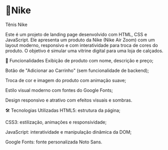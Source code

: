 # 👟Nike
Tênis Nike

Este é um projeto de landing page desenvolvido com HTML, CSS e JavaScript. Ele apresenta um produto da Nike (Nike Air Zoom) com um layout moderno, responsivo e com interatividade para troca de cores do produto. O objetivo é simular uma vitrine digital para uma loja de calçados.

🚀 Funcionalidades
Exibição de produto com nome, descrição e preço;

Botão de "Adicionar ao Carrinho" (sem funcionalidade de backend);

Troca de cor e imagem do produto com animação suave;

Estilo visual moderno com fontes do Google Fonts;

Design responsivo e atrativo com efeitos visuais e sombras.

🛠️ Tecnologias Utilizadas
HTML5: estrutura da página;

CSS3: estilização, animações e responsividade;

JavaScript: interatividade e manipulação dinâmica da DOM;

Google Fonts: fonte personalizada Noto Sans.
